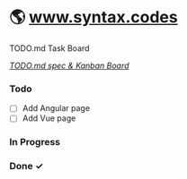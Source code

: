 # 🌎 www.syntax.codes

TODO.md Task Board

<em>[TODO.md spec & Kanban Board](http://todomd.org)</em>

### Todo

- [ ] Add Angular page  
- [ ] Add Vue page  

### In Progress


### Done ✓



